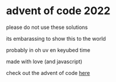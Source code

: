 # advent of code 2022
please do not use these solutions

its embarassing to show this to the world

probably in oh uv en keyubed time

made with love (and javascript)

check out the advent of code [here](https://adventofcode.com/2022)
